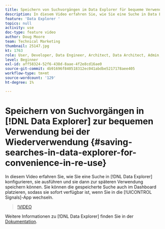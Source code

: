 ```yaml
---
title: Speichern von Suchvorgängen im Data Explorer für bequeme Verwendung bei der Wiederverwendung
description: In diesem Video erfahren Sie, wie Sie eine Suche in Data Explorer konfigurieren, sie ausführen und sie dann zur späteren Verwendung speichern können. Sie können die gespeicherte Suche auch im Dashboard platzieren, damit sie sofort verfügbar ist, wenn Sie in die Signalanwendung wechseln.
feature: 'Data Explorer '
topics: null
activity: use
doc-type: feature video
author: Doug Moore
team: Technical Marketing
thumbnail: 25147.jpg
kt: 1763
role: User, Developer, Data Engineer, Architect, Data Architect, Admin, Leader
level: Beginner
exl-id: aff58324-52f6-438d-8aae-4f2e8cd16ae0
source-git-commit: 4b91696f840518312ec041abdbe5217178aee405
workflow-type: tm+mt
source-wordcount: '129'
ht-degree: 1%

---
```


# Speichern von Suchvorgängen in [!DNL Data Explorer] zur bequemen Verwendung bei der Wiederverwendung {#saving-searches-in-data-explorer-for-convenience-in-re-use}

In diesem Video erfahren Sie, wie Sie eine Suche in [!DNL Data Explorer] konfigurieren, sie ausführen und sie dann zur späteren Verwendung speichern können. Sie können die gespeicherte Suche auch im Dashboard platzieren, sodass sie sofort verfügbar ist, wenn Sie in die [!UICONTROL Signals]-App wechseln.

>[!VIDEO](https://video.tv.adobe.com/v/25147/?quality=12)

Weitere Informationen zu [!DNL Data Explorer] finden Sie in der [Dokumentation](https://experiencecloud.adobe.com/resources/help/en_US/aam/data-explorer.html).
